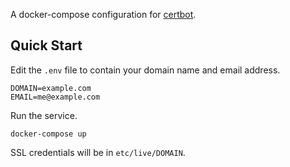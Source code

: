 A docker-compose configuration for [certbot](https://certbot.eff.org).

## Quick Start

Edit the `.env` file to contain your domain name and email address.

```
DOMAIN=example.com
EMAIL=me@example.com
```

Run the service.

```
docker-compose up
```

SSL credentials will be in `etc/live/DOMAIN`.
